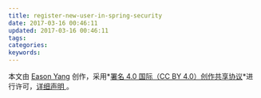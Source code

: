 ```yaml
---
title: register-new-user-in-spring-security
date: 2017-03-16 00:46:11
updated: 2017-03-16 00:46:11
tags:
categories:
keywords:
---
```


本文由 [Eason Yang](https://eason-yang.com) 创作，采用*[署名 4.0 国际（CC BY 4.0）创作共享协议](http://creativecommons.org/licenses/by/4.0/deed.zh)*进行许可，[详细声明 ](https://eason-yang.com/about/)。